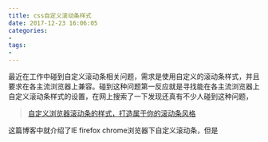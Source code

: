 ```yaml
---
title: css自定义滚动条样式
date: 2017-12-23 16:06:05
categories:
- 
tags:
- 
---
```

最近在工作中碰到自定义滚动条相关问题，需求是使用自定义的滚动条样式，并且要求在各主流浏览器上兼容。碰到这种问题第一反应就是寻找能在各主流浏览器上自定义滚动条样式的设置，在网上搜索了一下发现还真有不少人碰到这种问题，
> [自定义浏览器滚动条的样式，打造属于你的滚动条风格](https://www.lyblog.net/detail/314.html)

这篇博客中就介绍了IE firefox chrome浏览器下自定义滚动条，但是

<!-- more -->
